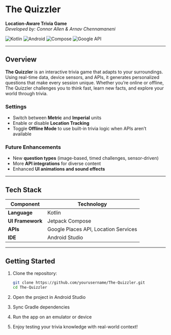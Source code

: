 # The Quizzler  
**Location-Aware Trivia Game**  
*Developed by: Connor Allen & Arnav Chennamaneni*  

![Kotlin](https://img.shields.io/badge/Kotlin-1DA1F2?style=for-the-badge&logo=kotlin&logoColor=white)
![Android](https://img.shields.io/badge/Android%20Studio-3DDC84?style=for-the-badge&logo=android-studio&logoColor=white)
![Compose](https://img.shields.io/badge/Jetpack%20Compose-4285F4?style=for-the-badge&logo=jetpackcompose&logoColor=white)
![Google API](https://img.shields.io/badge/Google%20Places%20API-DB4437?style=for-the-badge&logo=googlemaps&logoColor=white)

---

## Overview  
**The Quizzler** is an interactive trivia game that adapts to your surroundings. Using real-time data, device sensors, and APIs, it generates personalized questions that make every session unique. Whether you’re online or offline, The Quizzler challenges you to think fast, learn new facts, and explore your world through trivia.  


### Settings  
- Switch between **Metric** and **Imperial** units  
- Enable or disable **Location Tracking**  
- Toggle **Offline Mode** to use built-in trivia logic when APIs aren’t available  


### Future Enhancements  
- New **question types** (image-based, timed challenges, sensor-driven)  
- More **API integrations** for diverse content  
- Enhanced **UI animations and sound effects**  

---

## Tech Stack  

| Component | Technology |
|------------|-------------|
| **Language** | Kotlin |
| **UI Framework** | Jetpack Compose |
| **APIs** | Google Places API, Location Services |
| **IDE** | Android Studio |

---

## Getting Started  

1. Clone the repository:  
   ```bash
   git clone https://github.com/yourusername/The-Quizzler.git
   cd The-Quizzler
   ```
2. Open the project in Android Studio

3. Sync Gradle dependencies

4. Run the app on an emulator or device

5. Enjoy testing your trivia knowledge with real-world context!
